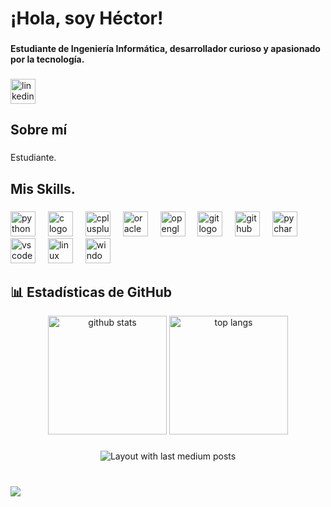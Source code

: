 <h1 align="left">¡Hola, soy Héctor!</h1>

###

<h4 align="left">Estudiante de Ingeniería Informática, desarrollador curioso y apasionado por la tecnología.</h4>

###

<div align="left">
  <a href="[https://www.linkedin.com/in/tu-usuario](https://www.linkedin.com/in/h%C3%A9ctor-molina-garde-b24172369?lipi=urn%3Ali%3Apage%3Ad_flagship3_profile_view_base_contact_details%3B7HUgO5OPTOemuAymDjdIww%3D%3D)" target="_blank">
  <img src="https://img.shields.io/static/v1?message=LinkedIn&logo=linkedin&label=&color=0077B5&logoColor=white&labelColor=&style=flat" height="40" alt="linkedin logo"  />
      </a>
</div>

###

<h2 align="left">Sobre mí</h2>

###

<p align="left">Estudiante.</p>

###

<h2 align="left">Mis Skills.</h2>

###

<div align="left">
  <img src="https://cdn.jsdelivr.net/gh/devicons/devicon/icons/python/python-original.svg" height="40" alt="python logo"  />
  <img width="12" />
  <img src="https://cdn.jsdelivr.net/gh/devicons/devicon/icons/c/c-original.svg" height="40" alt="c logo"  />
  <img width="12" />
  <img src="https://cdn.jsdelivr.net/gh/devicons/devicon/icons/cplusplus/cplusplus-original.svg" height="40" alt="cplusplus logo"  />
  <img width="12" />
  <img src="https://cdn.jsdelivr.net/gh/devicons/devicon/icons/oracle/oracle-original.svg" height="40" alt="oracle logo"  />
  <img width="12" />
  <img src="https://cdn.jsdelivr.net/gh/devicons/devicon/icons/opengl/opengl-original.svg" height="40" alt="opengl logo"  />
  <img width="12" />
  <img src="https://cdn.jsdelivr.net/gh/devicons/devicon/icons/git/git-original.svg" height="40" alt="git logo"  />
  <img width="12" />
  <img src="https://cdn.jsdelivr.net/gh/devicons/devicon/icons/github/github-original.svg" height="40" alt="github logo"  />
  <img width="12" />
  <img src="https://cdn.jsdelivr.net/gh/devicons/devicon/icons/pycharm/pycharm-original.svg" height="40" alt="pycharm logo"  />
  <img width="12" />
  <img src="https://cdn.jsdelivr.net/gh/devicons/devicon/icons/vscode/vscode-original.svg" height="40" alt="vscode logo"  />
  <img width="12" />
  <img src="https://cdn.jsdelivr.net/gh/devicons/devicon/icons/linux/linux-original.svg" height="40" alt="linux logo"  />
  <img width="12" />
  <img src="https://cdn.jsdelivr.net/gh/devicons/devicon/icons/windows8/windows8-original.svg" height="40" alt="windows8 logo"  />
</div>

###

<h2 align="left">📊 Estadísticas de GitHub</h2>

<div align="center">
  <img src="https://github-readme-stats.vercel.app/api?username=Toriomg&show_icons=true&theme=tokyonight&locale=es" height="190" alt="github stats" />
  <img src="https://github-readme-stats.vercel.app/api/top-langs/?username=Toriomg&layout=compact&theme=tokyonight&locale=es" height="190" alt="top langs" />
</div>


###

<div align="center">
  <img src="https://github-read-medium-git-main.pahlevikun.vercel.app/latest?limit=4" alt="Layout with last medium posts"  />
</div>

###

<br clear="both">

<img align="left" src="https://profile-counter.glitch.me/Toriomg/count.svg?"  />

###
